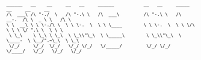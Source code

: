  ```text
 ______   __    __     __   __     ______           __   __     _____     __     __     __    
/\  ___\ /\ "-./  \   /\ "-.\ \   /\  ___\         /\ "-.\ \   /\  __-.  /\ \  _ \ \   /\ \   
\ \  __\ \ \ \-./\ \  \ \ \-.  \  \ \ \____        \ \ \-.  \  \ \ \/\ \ \ \ \/ ".\ \  \ \ \  
  \ \_\    \ \_\ \ \_\  \ \_\\"\_\  \ \_____\        \ \_\\"\_\  \ \____-  \ \__/".~\_\  \ \_\ 
  \/_/     \/_/  \/_/   \/_/ \/_/   \/_____/         \/_/ \/_/   \/____/   \/_/   \/_/   \/_/                                                                                              
```                                                                                                                                          